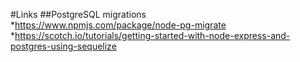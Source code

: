 #Links
##PostgreSQL migrations  
*https://www.npmjs.com/package/node-pg-migrate
*https://scotch.io/tutorials/getting-started-with-node-express-and-postgres-using-sequelize
